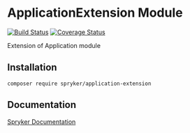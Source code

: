 # ApplicationExtension Module
[![Build Status](https://travis-ci.org/spryker/application-extension.svg)](https://travis-ci.org/spryker/application-extension)
[![Coverage Status](https://coveralls.io/repos/github/spryker/application-extension/badge.svg)](https://coveralls.io/github/spryker/application-extension)

Extension of Application module

## Installation

```
composer require spryker/application-extension
```

## Documentation

[Spryker Documentation](https://academy.spryker.com/developing_with_spryker/module_guide/modules.html)
